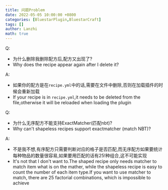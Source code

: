 ```yaml
---
title: 问题Problem
date: 2022-05-05 10:00:00 +0800
categories: [BluestarPlugin,BluestarCraft]
tags: []
author: Lanzhi
math: true
---
```


Q: 
 - 为什么删除我删除配方后,配方又出现了? 
 - Why does the recipe appear again after I delete it?

A:
 - 如果你的配方是在```recipe.yml```中的话,需要在文件中删除,否则在加载插件的时候会重新加载
 - If your recipe is in ```recipe.yml```,it needs to be deleted from the file,otherwise it will be reloaded when loading the plugin

Q:
 - 为什么无序配方不能支持ExactMatcher(匹配nbt)? 
 - Why can't shapeless recipes support exactmatcher (match NBT)?

A:
 - 不是我不想,有序配方只需要判断对应的格子是否匹配,而无序配方如果要统计每种物品的数量很容易,如果要用匹配的话有$25!$种组合,这不可能实现
 - It's not that I don't want to.The shaped recipe only needs matcher to match item what is on the mather, while the shapeless recipe is easy to count the number of each item type.If you want to use matcher to match, there are 25 factorial combinations, which is impossible to achieve
